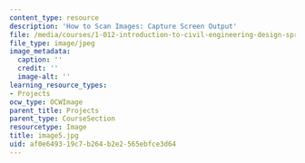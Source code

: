 ```yaml
---
content_type: resource
description: 'How to Scan Images: Capture Screen Output'
file: /media/courses/1-012-introduction-to-civil-engineering-design-spring-2002/af0e649319c7b264b2e2565ebfce3d64_image5.jpg
file_type: image/jpeg
image_metadata:
  caption: ''
  credit: ''
  image-alt: ''
learning_resource_types:
- Projects
ocw_type: OCWImage
parent_title: Projects
parent_type: CourseSection
resourcetype: Image
title: image5.jpg
uid: af0e6493-19c7-b264-b2e2-565ebfce3d64
---
```

